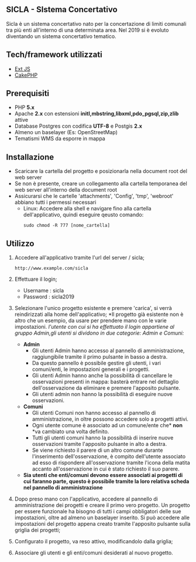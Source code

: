 ## SICLA - SIstema Concertativo
Sicla è un sistema concertativo nato per la concertazione di limiti comunali tra più enti all'interno di una determinata area.
Nel 2019 si è evoluto diventando un sistema concertativo tematico.
## Tech/framework utilizzati
- [Ext JS](https://www.sencha.com/products/extjs/)
- [CakePHP](https://cakephp.org/)
## Prerequisiti
- PHP **5.x**
- Apache **2.x** con estensioni **initl,mbstring,libxml,pdo_pgsql,zip,zlib** attive
- Database Postgres con codifica **UTF-8** e Postgis **2.x**
- Almeno un baselayer (Es: OpenStreetMap)
- Tematismi WMS da esporre in mappa
## Installazione
- Scaricare la cartella del progetto e posizionarla nella document root del web server
- Se non è presente, creare un collegamento alla cartella temporanea del web server all'interno della document root
- Assicurarsi che le cartelle 'attachments', 'Config', 'tmp', 'webroot' abbiano tutti i permessi necessari
  - Linux:
    Accedere alla shell e navigare fino alla cartella dell'applicativo, quindi eseguire qeusto comando:
    ```
    sudo chmod -R 777 [nome_cartella]
    ```
## Utilizzo
1. Accedere all'applicativo tramite l'url del server / sicla;
    ```
    http://www.example.com/sicla
    ```
2. Effettuare il login; 
   - Username : sicla
   - Password : sicla2019
3. Selezionare l'unico progetto esistente e premere 'carica', si verrà reindirizzati alla home dell'applicativo;
   *Il progetto già esistente non è altro che un esempio, da usare per prendere mano con le varie impostazioni.
   *l'utente con cui si ha effettuato il login appartiene al gruppo Admin,gli utenti si dividono in due categorie: Admin e Comuni:*
   - **Admin**
     - Gli utenti Admin hanno accesso al pannello di amministrazione, raggiungibile tramite il primo pulsante in basso a destra.
     - Da questo pannello è possibile gestire gli utenti, i vari comuni/enti, le impostazioni generali e i progetti.
     - Gli utenti Admin hanno anche la possibilità di cancellare le osservazioni presenti in mappa: basterà entrare nel dettaglio 
       dell'osservazione da eliminare e premere l'apposito pulsante.
     - Gli utenti admin non hanno la possibilità di eseguire nuove osservazioni.
   - **Comuni**
     - Gli utenti Comuni non hanno accesso al pannello di amministrazione, in oltre possono accedere solo a progetti attivi.
     - Ogni utente comune è associato ad un comune/ente che* **non** *va cambiato una volta definito.
     - Tutti gli utenti comuni hanno la possibilità di inserire nuove osservazioni tramite l'apposito pulsante in alto a destra.
     - Se viene richiesto il parere di un altro comune durante l'inserimento dell'osservazione, è compito dell'utente associato ad esso         di rispondere all'osservazione tramite l'icona della matita accanto all'osservazione in cui è stato richiesto il suo parere.
   - **Sia utenti che enti/comuni devono essere associati ai progetti di cui faranno parte, questo è possibile tramite la loro relativa         scheda nel pannello di amministrazione**
4. Dopo preso mano con l'applicativo, accedere al pannello di amministrazione dei progetti e creare il primo vero progetto. Un        progetto per essere funzionale ha bisogno di tutti i campi obbligatori delle sue impostazioni, oltre ad almeno un baselayer inserito.
   Si può accedere alle impostazioni del progetto appena creato tramite l'apposito pulsante sulla griglia dei progetti;
   
5. Configurato il progetto, va reso attivo, modificandolo dalla griglia;
6. Associare gli utenti e gli enti/comuni desiderati al nuovo progetto.
